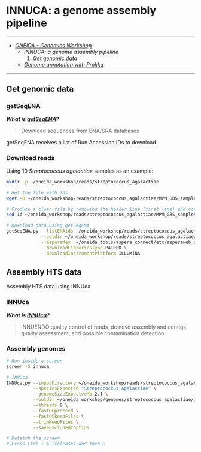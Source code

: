# INNUCA: a genome assembly pipeline

---

* [_ONEIDA - Genomics Workshop_](./ONEIDA_Workshop_Program.md)
    * _INNUCA: a genome assembly pipeline_
        1. [_Get genomic data_](./innuca.md#get-genomic-data)
    * [_Genome annotation with Prokka_](./prokka.md)

---

## Get genomic data

### getSeqENA

**_What is [getSeqENA](https://github.com/B-UMMI/getSeqENA)?_**  

> Download sequences from ENA/SRA databases

getSeqENA receives a list of Run Accession IDs to download.

### Download reads

Using 10 _Streptococcus agalactiae_ samples as an example:

```bash
mkdir -p ~/oneida_workshop/reads/streptococcus_agalactiae

# Get the file with IDs
wget -O ~/oneida_workshop/reads/streptococcus_agalactiae/MPM_GBS_samples.tab https://raw.githubusercontent.com/INNUENDOCON/MicrobialGenomeMetagenomeCourse/master/MPM_GBS_samples.tab

# Produce a clean file by removing the header line (first line) and containing only the first column
sed 1d ~/oneida_workshop/reads/streptococcus_agalactiae/MPM_GBS_samples.tab | cut -f 1 > ~/oneida_workshop/reads/streptococcus_agalactiae/ids.txt

# Download data using getSeqENA
getSeqENA.py --listENAids ~/oneida_workshop/reads/streptococcus_agalactiae/ids.txt \
             --outdir ~/oneida_workshop/reads/streptococcus_agalactiae/ \
             --asperaKey  ~/oneida_tools/aspera_connect/etc/asperaweb_id_dsa.openssh \
             --downloadLibrariesType PAIRED \
             --downloadInstrumentPlatform ILLUMINA
```

## Assembly HTS data

Assembly HTS data using INNUca

### INNUca

**_What is [INNUca](https://github.com/B-UMMI/INNUca)?_**  

> INNUENDO quality control of reads, de novo assembly and contigs quality assessment, and possible contamination detection

### Assembly genomes

```bash
# Run inside a screen
screen -S innuca

# INNUca
INNUca.py --inputDirectory ~/oneida_workshop/reads/streptococcus_agalactiae/ \
          --speciesExpected "Streptococcus agalactiae" \
          --genomeSizeExpectedMb 2.1 \
          --outdir ~/oneida_workshop/genomes/streptococcus_agalactiae/innuca/ \
          --threads 8 \
          --fastQCproceed \
          --fastQCkeepFiles \
          --trimKeepFiles \
          --saveExcludedContigs

# Detatch the screen
# Press Ctrl + A (release) and then D
```
